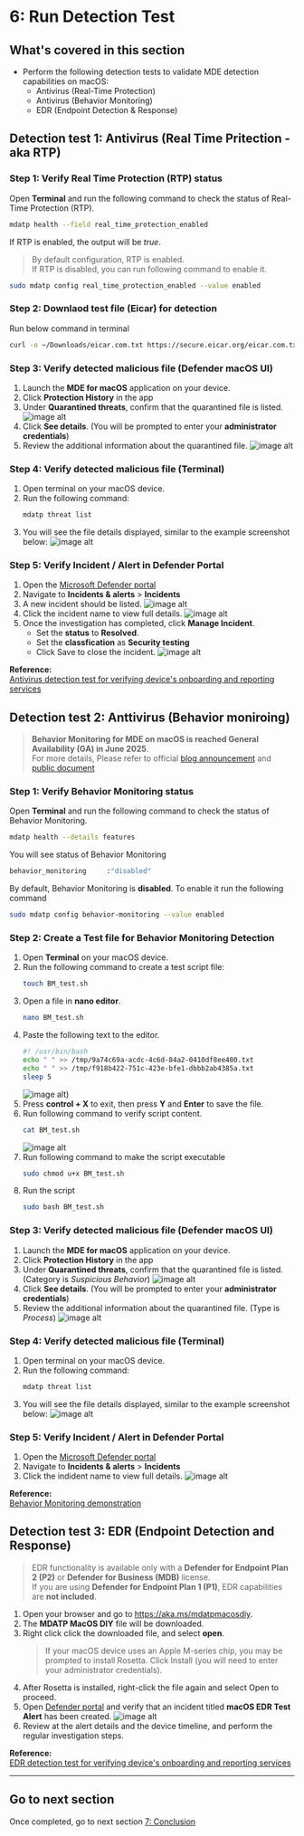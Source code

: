 # 6: Run Detection Test

## What's covered in this section
- Perform the following detection tests to validate MDE detection capabilities on macOS:
    - Antivirus (Real-Time Protection)
    - Antivirus (Behavior Monitoring)
    - EDR (Endpoint Detection & Response)

## Detection test 1: Antivirus (Real Time Pritection - aka RTP)

### Step 1: Verify Real Time Protection (RTP) status
Open **Terminal** and run the following command to check the status of Real-Time Protection (RTP).
```sh
mdatp health --field real_time_protection_enabled
```
If RTP is enabled, the output will be *true*.  

> By default configuration, RTP is enabled.  
> If RTP is disabled, you can run following command to enable it.
```sh
sudo mdatp config real_time_protection_enabled --value enabled
```

### Step 2: Downlaod test file (Eicar) for detection
Run below command in terminal
```sh
curl -o ~/Downloads/eicar.com.txt https://secure.eicar.org/eicar.com.txt
```

### Step 3: Verify detected malicious file (Defender macOS UI)

1. Launch the **MDE for macOS** application on your device.
2. Click **Protection History** in the app
3. Under **Quarantined threats**, confirm that the quarantined file is listed.
   ![image alt](https://github.com/yujiaoMSFT/Microsoft-Defender-For-Endpoint/blob/1d7a74bf9fe05a45b09bd40c21226cc70fae31e7/Images/macOS/AVDetection-macOS1.png)
4. Click **See details**. (You will be prompted to enter your **administrator credentials**)
6. Review the additional information about the quarantined file.
   ![image alt](https://github.com/yujiaoMSFT/Microsoft-Defender-For-Endpoint/blob/1d7a74bf9fe05a45b09bd40c21226cc70fae31e7/Images/macOS/AVDetection-macOS2.png)

### Step 4: Verify detected malicious file (Terminal)
1. Open terminal on your macOS device.
2. Run the following command:
   ```sh
   mdatp threat list
   ```
3. You will see the file details displayed, similar to the example screenshot below:
   ![image alt](https://github.com/yujiaoMSFT/Microsoft-Defender-For-Endpoint/blob/1d7a74bf9fe05a45b09bd40c21226cc70fae31e7/Images/macOS/AVDetection-CLI1.png)

### Step 5: Verify Incident / Alert in Defender Portal

1. Open the [Microsoft Defender portal](https://security.microsoft.com)
2. Navigate to **Incidents & alerts** > **Incidents**
3. A new incident should be listed.
  ![image alt](https://github.com/yujiaoMSFT/Microsoft-Defender-For-Endpoint/blob/a2af008515d23c94ce6d090ec117654681c472fa/Images/macOS/MDEmacOS-Incident1.png)
4. Click the incident name to view full details.
  ![image alt](https://github.com/yujiaoMSFT/Microsoft-Defender-For-Endpoint/blob/a2af008515d23c94ce6d090ec117654681c472fa/Images/macOS/MDEmacOS-Incident2.png)
5. Once the investigation has completed, click **Manage Incident**.
   - Set the **status** to **Resolved**.
   - Set the **classfication** as **Security testing**
   - Click Save to close the incident.
   ![image alt](https://github.com/yujiaoMSFT/Microsoft-Defender-For-Endpoint/blob/5dde3b3c2d5fefee019f7cd89dc16780ea891c89/Images/macOS/MDEmacOS-Incident3.png)

**Reference:**  
[Antivirus detection test for verifying device's onboarding and reporting services](https://learn.microsoft.com/en-us/defender-endpoint/validate-antimalware)

## Detection test 2: Anttivirus (Behavior moniroing)
> **Behavior Monitoring for MDE on macOS is reached General Availability (GA) in June 2025**.  
> For more details, Please refer to official [blog announcement](https://techcommunity.microsoft.com/blog/microsoftdefenderatpblog/behavior-monitoring-is-now-generally-available-for-microsoft-defender-for-endpoi/4415697) and [public document](https://learn.microsoft.com/en-us/defender-endpoint/behavior-monitor-macos)

### Step 1: Verify Behavior Monitoring status
Open **Terminal** and run the following command to check the status of Behavior Monitoring.
```sh
mdatp health --details features
```
You will see status of Behavior Monitoring
```sh
behavior_monitoring     :"disabled"
```

By default, Behavior Monitoring is **disabled**.  To enable it run the following command
```sh
sudo mdatp config behavior-monitoring --value enabled
```
### Step 2: Create a Test file for Behavior Monitoring Detection

1. Open **Terminal** on your macOS device.
2. Run the following command to create a test script file:
   ```sh
   touch BM_test.sh
   ```
3. Open a file in **nano editor**.
   ```sh
   nano BM_test.sh
   ```
4. Paste the following text to the editor.
    ```sh
   #! /usr/bin/bash
   echo " " >> /tmp/9a74c69a-acdc-4c6d-84a2-0410df8ee480.txt
   echo " " >> /tmp/f918b422-751c-423e-bfe1-dbbb2ab4385a.txt
   sleep 5
    ```
    ![image alt](https://github.com/yujiaoMSFT/Microsoft-Defender-For-Endpoint/blob/e03beaf8c890116d2e603651f3506752222ce57b/Images/macOS/CreateBMTestFile1.png))
6. Press **control + X** to exit, then press **Y** and **Enter** to save the file.
7. Run following command to verify script content.
   ```sh
   cat BM_test.sh
   ```
   ![image alt](https://github.com/yujiaoMSFT/Microsoft-Defender-For-Endpoint/blob/e03beaf8c890116d2e603651f3506752222ce57b/Images/macOS/CreateBMTestFile3.png)
8. Run following command to make the script executable
   ```sh
   sudo chmod u+x BM_test.sh
   ```
9. Run the script
    ```sh
    sudo bash BM_test.sh
    ```
### Step 3: Verify detected malicious file (Defender macOS UI)

1. Launch the **MDE for macOS** application on your device.
2. Click **Protection History** in the app
3. Under **Quarantined threats**, confirm that the quarantined file is listed. (Category is *Suspicious Behavior*)
   ![image alt](https://github.com/yujiaoMSFT/Microsoft-Defender-For-Endpoint/blob/c2cb350ce611d0c6edcead1e575874c86d515b1b/Images/macOS/AVDetection-macOS3.png)
4. Click **See details**. (You will be prompted to enter your **administrator credentials**)
6. Review the additional information about the quarantined file. (Type is *Process*)
   ![image alt](https://github.com/yujiaoMSFT/Microsoft-Defender-For-Endpoint/blob/c2cb350ce611d0c6edcead1e575874c86d515b1b/Images/macOS/AVDetection-macOS4.png)

### Step 4: Verify detected malicious file (Terminal)
1. Open terminal on your macOS device.
2. Run the following command:
   ```sh
   mdatp threat list
   ```
3. You will see the file details displayed, similar to the example screenshot below:
   ![image alt](https://github.com/yujiaoMSFT/Microsoft-Defender-For-Endpoint/blob/d8e83f916ebc0dda5b171632a22a990d8703422b/Images/macOS/AVDetection-CLI2.png)
   
### Step 5: Verify Incident / Alert in Defender Portal

1. Open the [Microsoft Defender portal](https://security.microsoft.com)
2. Navigate to **Incidents & alerts** > **Incidents**
4. Click the indident name to view full details.
  ![image alt](https://github.com/yujiaoMSFT/Microsoft-Defender-For-Endpoint/blob/d8e83f916ebc0dda5b171632a22a990d8703422b/Images/macOS/MDEmacOS-Incident5.png)

 
**Reference:**  
[Behavior Monitoring demonstration](https://learn.microsoft.com/en-us/defender-endpoint/demonstration-behavior-monitoring)

## Detection test 3: EDR (Endpoint Detection and Response)
> EDR functionality is available only with a **Defender for Endpoint Plan 2 (P2)** or **Defender for Business (MDB)** license.  
> If you are using **Defender for Endpoint Plan 1 (P1)**, EDR capabilities are **not included**.

1. Open your browser and go to https://aka.ms/mdatpmacosdiy.
2. The **MDATP MacOS DIY** file will be downloaded.
3. Right click click the downloaded file, and select **open**.
   >  If your macOS device uses an Apple M-series chip, you may be prompted to install Rosetta. Click Install (you will need to enter your administrator credentials).
4. After Rosetta is installed, right-click the file again and select Open to proceed.
5. Open [Defender portal](https://security.microsoft.com) and verify that an incident titled **macOS EDR Test Alert** has been created. 
   ![image alt](https://github.com/yujiaoMSFT/Microsoft-Defender-For-Endpoint/blob/6aa2b122c8d783c577e193bb536e29d3ec4d3c2f/Images/macOS/MDEmacOS-Incident4.png)
6. Review at the alert details and the device timeline, and perform the regular investigation steps.
   
**Reference:**  
[EDR detection test for verifying device's onboarding and reporting services](https://learn.microsoft.com/en-us/defender-endpoint/edr-detection)

***
## Go to next section  
Once completed, go to next section [7: Conclusion](https://github.com/yujiaoMSFT/Microsoft-Defender-For-Endpoint/blob/main/macOS/Deploy-MDE-macOS-with-Intune/7_Conclusion.md)
